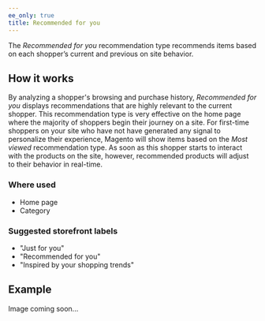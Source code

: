 ```yaml
---
ee_only: true
title: Recommended for you
---
```


The _Recommended for you_ recommendation type recommends items based on each shopper’s current and previous on site behavior.

## How it works

By analyzing a shopper's browsing and purchase history, _Recommended for you_ displays recommendations that are highly relevant to the current shopper. This recommendation type is very effective on the home page where the majority of shoppers begin their journey on a site. For first-time shoppers on your site who have not have generated any signal to personalize their experience, Magento will show items based on the _Most viewed_ recommendation type. As soon as this shopper starts to interact with the products on the site, however, recommended products will adjust to their behavior in real-time.

### Where used

-  Home page
-  Category

### Suggested storefront labels

-  "Just for you"
-  "Recommended for you"
-  "Inspired by your shopping trends"

## Example

Image coming soon...
